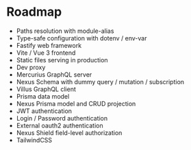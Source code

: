 # Roadmap

- Paths resolution with module-alias
- Type-safe configuration with dotenv / env-var
- Fastify web framework
- Vite / Vue 3 frontend
- Static files serving in production
- Dev proxy
- Mercurius GraphQL server
- Nexus Schema with dummy query / mutation / subscription
- Villus GraphQL client
- Prisma data model
- Nexus Prisma model and CRUD projection
- JWT authentication
- Login / Password authentication
- External oauth2 authentication
- Nexus Shield field-level authorization
- TailwindCSS
